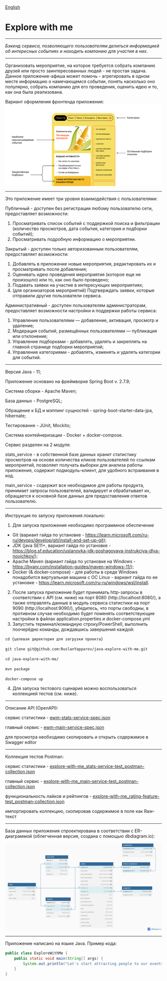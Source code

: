 [English](..%2FREADME.md)

# Explore with me

---
*Бэкенд сервиса, позволяющего пользователям делиться информацией об интересных событиях и находить компанию для участия в них.*

---
Организовать мероприятие, на которое требуется собрать компанию друзей или просто заинтересованных людей - не простая задача.
Данное приложение-афиша может помочь - агрегировать в одном месте информацию о намечающемся событии, понять насколько оно популярно,
собрать компанию для его проведения, оценить идею и то, как она была реализована.

Вариант оформления фронтенда приложения:
![frontend_variant.jpg](frontend_variant.jpg)

---
Это приложение имеет три уровня взаимодействия с пользователями:

Публичный - доступен без регистрации любому пользователю сети, предоставляет возможности:

  1. Просматривать список событий с поддержкой поиска и фильтрации (количество просмотров, дата события, категория и подборки событий);
  2. Просматривать подробную информацию о мероприятии.

Закрытый - доступен только авторизованным пользователям, предоставляет возможности:

  1. Добавлять в приложение новые мероприятия, редактировать их и просматривать после добавления;
  2. Оценивать идею проведения мероприятия (которое еще не произошло) или то, как оно было проведено;
  2. Подавать заявки на участие в интересующих мероприятиях;
  3. (для организаторов мероприятий) Подтверждать заявки, которые отправили другие пользователи сервиса.

Административный - доступен пользователям администраторам, предоставляет возможности настройки и поддержки работы сервиса:
  1. Управление пользователями — добавление, активация, просмотр и удаление;
  2. Модерация событий, размещённых пользователями — публикация или отклонение;
  3. Управление подборками - добавлять, удалять и закреплять на главной странице подборки мероприятий;
  4. Управление категориями - добавлять, изменять и удалять категории для событий.
---
Версия Java - 11;

Приложение основано на фреймворке Spring Boot v. 2.7.9;

Система сборки - Apache Maven;

База данных - PostgreSQL;

Обращение к БД и мэппинг сущностей - spring-boot-starter-data-jpa, hibernate;

Тестирование - JUnit, Mockito;

Система контейнеризации - Docker + docker-compose.


Сервис разделен на 2 модуля:

stats_service - в собственной базе данных хранит статистику просмотров на основе количества кликов пользователей по ссылкам мероприятий, 
позволяет получать выборки для анализа работы приложения, содержит подмодуль-клиент, для удобного встраивания в код.

main_service - содержит все необходимое для работы продукта, принимает запросы пользователей, валидирует и обрабатывает их, 
обращается к основной базе данных для предоставления ответов пользователю.

---

Инструкция по запуску приложения локально:
1. Для запуска приложения необходимо программное обеспечение
- Git (вариант гайда по установке - https://learn.microsoft.com/ru-ru/devops/develop/git/install-and-set-up-git);
- JDK (java SE11+, вариант гайда по установке - https://blog.sf.education/ustanovka-jdk-poshagovaya-instrukciya-dlya-novichkov/);
- Apache Maven (вариант гайда по установке на Windows - https://byanr.com/installation-guides/maven-windows-11/);
- Docker (& docker-compose) - для работы в среде Windows понадобится виртуальная машина с ОС Linux -
  вариант гайда по ее установке - https://learn.microsoft.com/ru-ru/windows/wsl/install.
2. После запуска приложение будет принимать http-запросы в соответствии с API (см. ниже) на порт 8080 (http://localhost:8080/), 
а также отправлять данные в модуль сервиса статистики на порт 9090 (http://localhost:9090/), убедитесь, что порты свободны, 
в противном случае необходимо будет поменять соответствующие настройки в файлах application.properties и docker-compose.yml
3. Запустить терминал/командную строку/PowerShell, выполнить поочерёдно команды, дождавшись завершения каждой:
```
cd {целевая директория для загрузки проекта}

git clone git@github.com:RuslanYapparov/java-explore-with-me.git

cd java-explore-with-me/

mvn package

docker-compose up  

```
4. Для запуска тестового сценария можно воспользоваться коллекцией тестов (см. ниже). 
---

Описание API (OpenAPI):

сервис статистики - [ewm-stats-service-spec.json](ewm-stats-service-spec.json)

главный сервис - [ewm-main-service-spec.json](ewm-main-service-spec.json)

для просмотра необходимо скопировать и открыть содержимое в Swagger editor

---

Коллекция тестов Postman:

сервис статистики - [explore-with-me_stats-service-test_postman-collection.json](explore-with-me_stats-service-test_postman-collection.json)

главный сервис - [explore-with-me_main-service-test_postman-collection.json](explore-with-me_main-service-test_postman-collection.json)

функциональность лайков и рейтингов - [explore-with-me_rating-feature-test_postman-collection.json](explore-with-me_rating-feature-test_postman-collection.json)

импортировать коллекцию, скопировав содержимое в поле как Raw-текст

---

База данных приложения спроектирована в соответствии с ER-диаграммой (облегченная версия, создана с помощью dbdiagram.io):

![explore-with-me_er-diagram.jpg.jpg](explore-with-me_er-diagram.jpg)

---


Приложение написано на языке Java. Пример кода:
```java
public class ExploreWithMe {
    public static void main(String[] args) {
        System.out.println("Let's start attracting people to our events!");
    }
}
```
